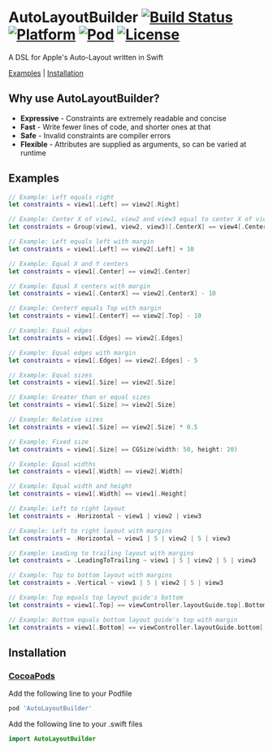 # AutoLayoutBuilder [![Build Status](https://travis-ci.org/marcbaldwin/AutoLayoutBuilder.svg?branch=master)](https://travis-ci.org/marcbaldwin/AutoLayoutBuilder) [![Platform](http://img.shields.io/cocoapods/p/AutoLayoutBuilder.svg?style=flat)](http://cocoadocs.org/docsets/AutoLayoutBuilder/) [![Pod](http://img.shields.io/cocoapods/v/AutoLayoutBuilder.svg?style=flat)]() [![License](http://img.shields.io/cocoapods/l/AutoLayoutBuilder.svg?style=flat)](LICENSE)

A DSL for Apple's Auto-Layout written in Swift

[Examples](#examples) | [Installation](#installation)

## Why use AutoLayoutBuilder?
* **Expressive** - Constraints are extremely readable and concise
* **Fast** - Write fewer lines of code, and shorter ones at that
* **Safe** - Invalid constraints are compiler errors
* **Flexible** - Attributes are supplied as arguments, so can be varied at runtime

## Examples

```Swift
// Example: Left equals right
let constraints = view1[.Left] == view2[.Right]

// Example: Center X of view1, view2 and view3 equal to center X of view4
let constraints = Group(view1, view2, view3)[.CenterX] == view4[.CenterX]

// Example: Left equals left with margin
let constraints = view1[.Left] == view2[.Left] + 10

// Example: Equal X and Y centers
let constraints = view1[.Center] == view2[.Center]

// Example: Equal X centers with margin
let constraints = view1[.CenterX] == view2[.CenterX] - 10

// Example: CenterY equals Top with margin
let constraints = view1[.CenterY] == view2[.Top] - 10

// Example: Equal edges
let constraints = view1[.Edges] == view2[.Edges]

// Example: Equal edges with margin
let constraints = view1[.Edges] == view2[.Edges] - 5

// Example: Equal sizes
let constraints = view1[.Size] == view2[.Size]

// Example: Greater than or equal sizes
let constraints = view1[.Size] >= view2[.Size]

// Example: Relative sizes
let constraints = view1[.Size] == view2[.Size] * 0.5

// Example: Fixed size
let constraints = view1[.Size] == CGSize(width: 50, height: 20)

// Example: Equal widths
let constraints = view1[.Width] == view2[.Width]

// Example: Equal width and height
let constraints = view1[.Width] == view1[.Height]

// Example: Left to right layout
let constraints = .Horizontal ~ view1 | view2 | view3

// Example: Left to right layout with margins
let constraints = .Horizontal ~ view1 | 5 | view2 | 5 | view3

// Example: Leading to trailing layout with margins
let constraints = .LeadingToTrailing ~ view1 | 5 | view2 | 5 | view3

// Example: Top to bottom layout with margins
let constraints = .Vertical ~ view1 | 5 | view2 | 5 | view3

// Example: Top equals top layout guide's bottom
let constraints = view1[.Top] == viewController.layoutGuide.top[.Bottom]

// Example: Bottom equals bottom layout guide's top with margin
let constraints = view1[.Bottom] == viewController.layoutGuide.bottom[.Top] - 5
```

## Installation

### [CocoaPods](http://cocoapods.org)

Add the following line to your Podfile
```bash
pod 'AutoLayoutBuilder'
```

Add the following line to your .swift files
```Swift
import AutoLayoutBuilder
```
